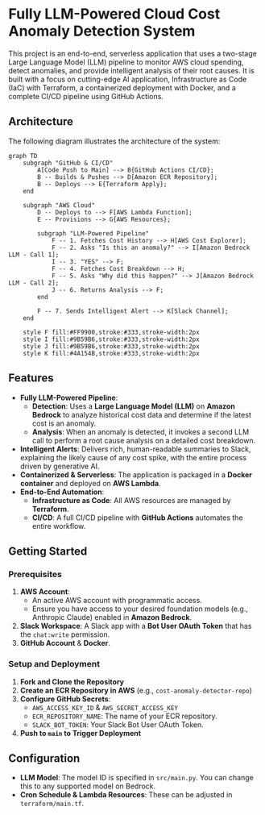 # Fully LLM-Powered Cloud Cost Anomaly Detection System

This project is an end-to-end, serverless application that uses a two-stage Large Language Model (LLM) pipeline to monitor AWS cloud spending, detect anomalies, and provide intelligent analysis of their root causes. It is built with a focus on cutting-edge AI application, Infrastructure as Code (IaC) with Terraform, a containerized deployment with Docker, and a complete CI/CD pipeline using GitHub Actions.

## Architecture

The following diagram illustrates the architecture of the system:

```mermaid
graph TD
    subgraph "GitHub & CI/CD"
        A[Code Push to Main] --> B{GitHub Actions CI/CD};
        B -- Builds & Pushes --> D[Amazon ECR Repository];
        B -- Deploys --> E{Terraform Apply};
    end

    subgraph "AWS Cloud"
        D -- Deploys to --> F[AWS Lambda Function];
        E -- Provisions --> G{AWS Resources};
        
        subgraph "LLM-Powered Pipeline"
            F -- 1. Fetches Cost History --> H[AWS Cost Explorer];
            F -- 2. Asks "Is this an anomaly?" --> I[Amazon Bedrock LLM - Call 1];
            I -- 3. "YES" --> F;
            F -- 4. Fetches Cost Breakdown --> H;
            F -- 5. Asks "Why did this happen?" --> J[Amazon Bedrock LLM - Call 2];
            J -- 6. Returns Analysis --> F;
        end

        F -- 7. Sends Intelligent Alert --> K[Slack Channel];
    end

    style F fill:#FF9900,stroke:#333,stroke-width:2px
    style I fill:#9B59B6,stroke:#333,stroke-width:2px
    style J fill:#9B59B6,stroke:#333,stroke-width:2px
    style K fill:#4A154B,stroke:#333,stroke-width:2px
```

## Features

*   **Fully LLM-Powered Pipeline**:
    *   **Detection**: Uses a **Large Language Model (LLM)** on **Amazon Bedrock** to analyze historical cost data and determine if the latest cost is an anomaly.
    *   **Analysis**: When an anomaly is detected, it invokes a second LLM call to perform a root cause analysis on a detailed cost breakdown.
*   **Intelligent Alerts**: Delivers rich, human-readable summaries to Slack, explaining the likely cause of any cost spike, with the entire process driven by generative AI.
*   **Containerized & Serverless**: The application is packaged in a **Docker container** and deployed on **AWS Lambda**.
*   **End-to-End Automation**:
    *   **Infrastructure as Code**: All AWS resources are managed by **Terraform**.
    *   **CI/CD**: A full CI/CD pipeline with **GitHub Actions** automates the entire workflow.

## Getting Started

### Prerequisites

1.  **AWS Account**:
    *   An active AWS account with programmatic access.
    *   Ensure you have access to your desired foundation models (e.g., Anthropic Claude) enabled in **Amazon Bedrock**.
2.  **Slack Workspace**: A Slack app with a **Bot User OAuth Token** that has the `chat:write` permission.
3.  **GitHub Account** & **Docker**.

### Setup and Deployment

1.  **Fork and Clone the Repository**
2.  **Create an ECR Repository in AWS** (e.g., `cost-anomaly-detector-repo`)
3.  **Configure GitHub Secrets**:
    *   `AWS_ACCESS_KEY_ID` & `AWS_SECRET_ACCESS_KEY`
    *   `ECR_REPOSITORY_NAME`: The name of your ECR repository.
    *   `SLACK_BOT_TOKEN`: Your Slack Bot User OAuth Token.
4.  **Push to `main` to Trigger Deployment**

## Configuration

*   **LLM Model**: The model ID is specified in `src/main.py`. You can change this to any supported model on Bedrock.
*   **Cron Schedule & Lambda Resources**: These can be adjusted in `terraform/main.tf`. 